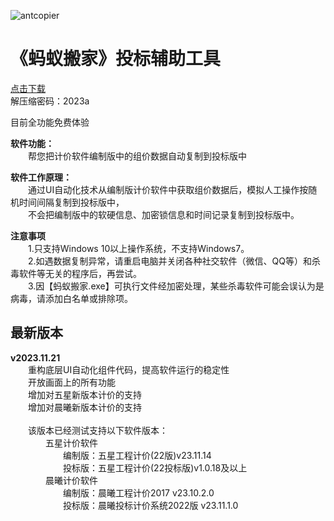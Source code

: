 ![antcopier](https://github.com/tenderoffer/antcopier/assets/140397303/c25b4b4e-86be-45fd-a541-0e2855345282)   
# **《蚂蚁搬家》投标辅助工具**

[点击下载](https://raw.githubusercontent.com/tenderoffer/AntCopier/main/蚂蚁搬家投标辅助工具.rar)    
解压缩密码：2023a    

目前全功能免费体验    

**软件功能：**    
&emsp;&emsp;帮您把计价软件编制版中的组价数据自动复制到投标版中   

**软件工作原理：**     
&emsp;&emsp;通过UI自动化技术从编制版计价软件中获取组价数据后，模拟人工操作按随机时间间隔复制到投标版中，     
&emsp;&emsp;不会把编制版中的软硬信息、加密锁信息和时间记录复制到投标版中。    

**注意事项**   
&emsp;&emsp;1.只支持Windows 10以上操作系统，不支持Windows7。    
&emsp;&emsp;2.如遇数据复制异常，请重启电脑并关闭各种社交软件（微信、QQ等）和杀毒软件等无关的程序后，再尝试。   
&emsp;&emsp;3.因【蚂蚁搬家.exe】可执行文件经加密处理，某些杀毒软件可能会误认为是病毒，请添加白名单或排除项。   

## 最新版本
**v2023.11.21**         
&emsp;&emsp;重构底层UI自动化组件代码，提高软件运行的稳定性         
&emsp;&emsp;开放画面上的所有功能      
&emsp;&emsp;增加对五星新版本计价的支持       
&emsp;&emsp;增加对晨曦新版本计价的支持          
&emsp;&emsp;        
&emsp;&emsp;该版本已经测试支持以下软件版本：       
&emsp;&emsp;&emsp;&emsp;五星计价软件    
&emsp;&emsp;&emsp;&emsp;&emsp;&emsp;编制版：五星工程计价(22版)v23.11.14       
&emsp;&emsp;&emsp;&emsp;&emsp;&emsp;投标版：五星工程计价(22投标版)v1.0.18及以上        
&emsp;&emsp;&emsp;&emsp;晨曦计价软件    
&emsp;&emsp;&emsp;&emsp;&emsp;&emsp;编制版：晨曦工程计价2017 v23.10.2.0      
&emsp;&emsp;&emsp;&emsp;&emsp;&emsp;投标版：晨曦投标计价系统2022版 v23.11.1.0     















